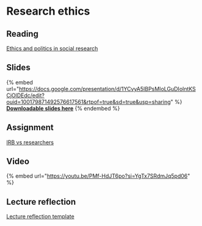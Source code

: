 # Research ethics

## Reading

[Ethics and politics in social research](https://drive.google.com/file/d/1GXJKrdLwtPPR-hyWVjLPrQbhwhaPegOF/view?usp=sharing)

## Slides

{% embed url="https://docs.google.com/presentation/d/1YCvyA5IBPsMIoLGuDIolntKSCjOlDEdc/edit?ouid=100179871492576617561&rtpof=true&sd=true&usp=sharing" %}
[**Downloadable slides here**](https://docs.google.com/presentation/d/1YCvyA5IBPsMIoLGuDIolntKSCjOlDEdc/edit?usp=sharing\&ouid=100179871492576617561\&rtpof=true\&sd=true)
{% endembed %}

## Assignment

[IRB vs researchers](https://docs.google.com/document/d/1YbFOW_dq45g7e0NLaYOjJqGNIsJkvfr_/edit?usp=sharing\&ouid=100179871492576617561\&rtpof=true\&sd=true)

## Video

{% embed url="https://youtu.be/PMf-HdJT6po?si=YgTx7SRdmJq5pd06" %}

## Lecture reflection

[Lecture reflection template](https://docs.google.com/document/d/1QETf-eJa7MOg9gG7vJB24t8j5PCJ3wgy?rtpof=true\&usp=drive_fs)
